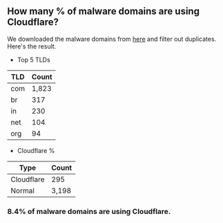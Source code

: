 ## How many % of malware domains are using Cloudflare?


We downloaded the malware domains from [here](https://urlhaus.abuse.ch) and filter out duplicates.
Here's the result.


[//]: # (start replacement)


- Top 5 TLDs

| TLD | Count |
| --- | --- |
| com | 1,823 |
| br | 317 |
| in | 230 |
| net | 104 |
| org | 94 |


- Cloudflare %

| Type | Count |
| --- | --- |
| Cloudflare | 295 |
| Normal | 3,198 |


### 8.4% of malware domains are using Cloudflare.